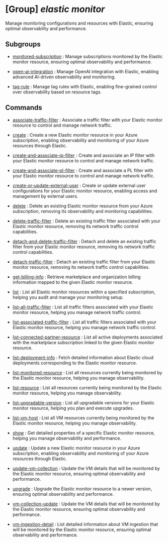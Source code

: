 # [Group] _elastic monitor_

Manage monitoring configurations and resources with Elastic, ensuring optimal observability and performance.

## Subgroups

- [monitored-subscription](/Commands/elastic/monitor/monitored-subscription/readme.md)
: Manage subscriptions monitored by the Elastic monitor resource, ensuring optimal observability and performance.

- [open-ai-integration](/Commands/elastic/monitor/open-ai-integration/readme.md)
: Manage OpenAI integration with Elastic, enabling advanced AI-driven observability and monitoring.

- [tag-rule](/Commands/elastic/monitor/tag-rule/readme.md)
: Manage tag rules with Elastic, enabling fine-grained control over observability based on resource tags.

## Commands

- [associate-traffic-filter](/Commands/elastic/monitor/_associate-traffic-filter.md)
: Associate a traffic filter with your Elastic monitor resource to control and manage network traffic.

- [create](/Commands/elastic/monitor/_create.md)
: Create a new Elastic monitor resource in your Azure subscription, enabling observability and monitoring of your Azure resources through Elastic.

- [create-and-associate-ip-filter](/Commands/elastic/monitor/_create-and-associate-ip-filter.md)
: Create and associate an IP filter with your Elastic monitor resource to control and manage network traffic.

- [create-and-associate-pl-filter](/Commands/elastic/monitor/_create-and-associate-pl-filter.md)
: Create and associate a PL filter with your Elastic monitor resource to control and manage network traffic.

- [create-or-update-external-user](/Commands/elastic/monitor/_create-or-update-external-user.md)
: Create or update external user configurations for your Elastic monitor resource, enabling access and management by external users.

- [delete](/Commands/elastic/monitor/_delete.md)
: Delete an existing Elastic monitor resource from your Azure subscription, removing its observability and monitoring capabilities.

- [delete-traffic-filter](/Commands/elastic/monitor/_delete-traffic-filter.md)
: Delete an existing traffic filter associated with your Elastic monitor resource, removing its network traffic control capabilities.

- [detach-and-delete-traffic-filter](/Commands/elastic/monitor/_detach-and-delete-traffic-filter.md)
: Detach and delete an existing traffic filter from your Elastic monitor resource, removing its network traffic control capabilities.

- [detach-traffic-filter](/Commands/elastic/monitor/_detach-traffic-filter.md)
: Detach an existing traffic filter from your Elastic monitor resource, removing its network traffic control capabilities.

- [get-billing-info](/Commands/elastic/monitor/_get-billing-info.md)
: Retrieve marketplace and organization billing information mapped to the given Elastic monitor resource.

- [list](/Commands/elastic/monitor/_list.md)
: List all Elastic monitor resources within a specified subscription, helping you audit and manage your monitoring setup.

- [list-all-traffic-filter](/Commands/elastic/monitor/_list-all-traffic-filter.md)
: List all traffic filters associated with your Elastic monitor resource, helping you manage network traffic control.

- [list-associated-traffic-filter](/Commands/elastic/monitor/_list-associated-traffic-filter.md)
: List all traffic filters associated with your Elastic monitor resource, helping you manage network traffic control.

- [list-connected-partner-resource](/Commands/elastic/monitor/_list-connected-partner-resource.md)
: List all active deployments associated with the marketplace subscription linked to the given Elastic monitor resource.

- [list-deployment-info](/Commands/elastic/monitor/_list-deployment-info.md)
: Fetch detailed information about Elastic cloud deployments corresponding to the Elastic monitor resource.

- [list-monitored-resource](/Commands/elastic/monitor/_list-monitored-resource.md)
: List all resources currently being monitored by the Elastic monitor resource, helping you manage observability.

- [list-resource](/Commands/elastic/monitor/_list-resource.md)
: List all resources currently being monitored by the Elastic monitor resource, helping you manage observability.

- [list-upgradable-version](/Commands/elastic/monitor/_list-upgradable-version.md)
: List all upgradable versions for your Elastic monitor resource, helping you plan and execute upgrades.

- [list-vm-host](/Commands/elastic/monitor/_list-vm-host.md)
: List all VM resources currently being monitored by the Elastic monitor resource, helping you manage observability.

- [show](/Commands/elastic/monitor/_show.md)
: Get detailed properties of a specific Elastic monitor resource, helping you manage observability and performance.

- [update](/Commands/elastic/monitor/_update.md)
: Update a new Elastic monitor resource in your Azure subscription, enabling observability and monitoring of your Azure resources through Elastic.

- [update-vm-collection](/Commands/elastic/monitor/_update-vm-collection.md)
: Update the VM details that will be monitored by the Elastic monitor resource, ensuring optimal observability and performance.

- [upgrade](/Commands/elastic/monitor/_upgrade.md)
: Upgrade the Elastic monitor resource to a newer version, ensuring optimal observability and performance.

- [vm-collection-update](/Commands/elastic/monitor/_vm-collection-update.md)
: Update the VM details that will be monitored by the Elastic monitor resource, ensuring optimal observability and performance.

- [vm-ingestion-detail](/Commands/elastic/monitor/_vm-ingestion-detail.md)
: List detailed information about VM ingestion that will be monitored by the Elastic monitor resource, ensuring optimal observability and performance.
